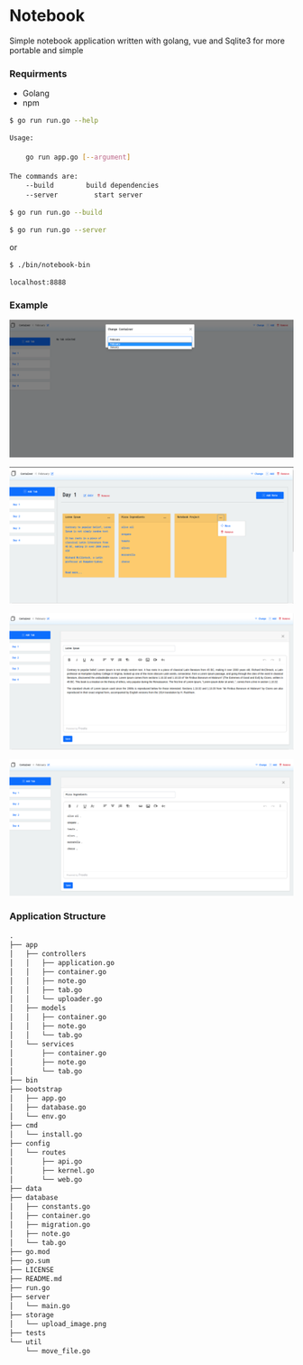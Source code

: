 # Notebook

Simple notebook application written with golang, vue and Sqlite3 for more portable and simple



### Requirments
- Golang
- npm



```bash
$ go run run.go --help
```

```bash
Usage:

	go run app.go [--argument]

The commands are:
	--build        build dependencies
	--server	     start server
```

```bash
$ go run run.go --build
```

```bash
$ go run run.go --server
```
or

```bash
$ ./bin/notebook-bin
```

```
localhost:8888
```

### Example

![Screenshot](https://github.com/magdyismail88/notebook/blob/0c600ec2e2689f009e00100825c6a09d44208a62/assets/01.png?raw=true")

![Screenshot](https://github.com/magdyismail88/notebook/blob/2fe5e245c408219ffdedf989f25fb87d8bf6ae75/assets/02.png?raw=true")

![Screenshot](https://github.com/magdyismail88/notebook/blob/0c600ec2e2689f009e00100825c6a09d44208a62/assets/03.png?raw=true")

![Screenshot](https://github.com/magdyismail88/notebook/blob/0c600ec2e2689f009e00100825c6a09d44208a62/assets/04.png?raw=true")


### Application Structure

```
.
├── app
│   ├── controllers
│   │   ├── application.go
│   │   ├── container.go
│   │   ├── note.go
│   │   ├── tab.go
│   │   └── uploader.go
│   ├── models
│   │   ├── container.go
│   │   ├── note.go
│   │   └── tab.go
│   └── services
│       ├── container.go
│       ├── note.go
│       └── tab.go
├── bin
├── bootstrap
│   ├── app.go
│   ├── database.go
│   └── env.go
├── cmd
│   └── install.go
├── config
│   └── routes
│       ├── api.go
│       ├── kernel.go
│       └── web.go
├── data
├── database
│   ├── constants.go
│   ├── container.go
│   ├── migration.go
│   ├── note.go
│   └── tab.go
├── go.mod
├── go.sum
├── LICENSE
├── README.md
├── run.go
├── server
│   └── main.go
├── storage
│   └── upload_image.png
├── tests
└── util
    └── move_file.go
```
